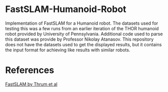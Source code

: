 # FastSLAM-Humanoid-Robot
Implementation of FastSLAM for a Humanoid robot.  The datasets used for testing this was a few runs from an earlier iteration of the THOR humanoid robot provided by University of Pennsylvania.  Additional code used to parse this dataset was provide by Professor Nikolay Atanasov.  This repository does not have the datasets used to get the displayed results, but it contains the input format for achieving like results with similar robots.

# References
[FastSLAM by Thrum et al](https://ai.stanford.edu/~koller/Papers/Thrun+al:04b.pdf "FastSLAM")

